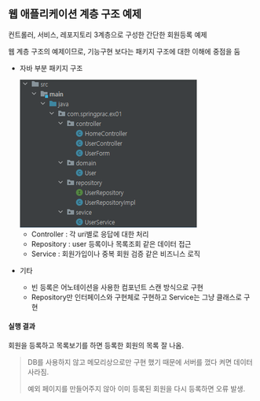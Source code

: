 ## 웹 애플리케이션 계층 구조 예제

컨트롤러, 서비스, 레포지토리 3계층으로 구성한 간단한 회원등록 예제

웹 계층 구조의 예제이므로, 기능구현 보다는 패키지 구조에 대한 이해에 중점을 둠

- 자바 부분 패키지 구조

  <img src="./ex01/images/img1.png">

  - Controller : 각 uri별로 응답에 대한 처리
  - Repository : user 등록이나 목록조회 같은 데이터 접근 
  - Service : 회원가입이나 중복 회원 검증 같은 비즈니스 로직

- 기타

  - 빈 등록은 어노테이션을 사용한 컴포넌트 스캔 방식으로 구현
  - Repository만 인터페이스와 구현체로 구현하고 Service는 그냥 클래스로 구현

#### 실행 결과

회원을 등록하고 목록보기를 하면 등록한 회원의 목록 잘 나옴.

> DB를 사용하지 않고 메모리상으로만 구현 했기 때문에 서버를 껐다 켜면 데이터 사라짐.
>
> 예외 페이지를 만들어주지 않아 이미 등록된 회원을 다시 등록하면 오류 발생.

